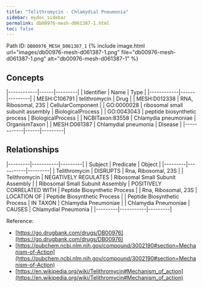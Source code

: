 ```yaml
---
title: "Telithromycin - Chlamydial Pneumonia"
sidebar: mydoc_sidebar
permalink: db00976-mesh-d061387-1.html
toc: false 
---
```



Path ID: `DB00976_MESH_D061387_1`
{% include image.html url="images/db00976-mesh-d061387-1.png" file="db00976-mesh-d061387-1.png" alt="db00976-mesh-d061387-1" %}

## Concepts

|------------|------|---------|
| Identifier | Name | Type    |
|------------|------|---------|
| MESH:C106791 | telithromycin | Drug |
| MESH:D012338 | RNA, Ribosomal, 23S | CellularComponent |
| GO:0000028 | ribosomal small subunit assembly | BiologicalProcess |
| GO:0043043 | peptide biosynthetic process | BiologicalProcess |
| NCBITaxon:83558 | Chlamydia pneumoniae | OrganismTaxon |
| MESH:D061387 | Chlamydial pneumonia | Disease |
|------------|------|---------|

## Relationships

|---------|-----------|---------|
| Subject | Predicate | Object  |
|---------|-----------|---------|
| Telithromycin | DISRUPTS | Rna, Ribosomal, 23S |
| Telithromycin | NEGATIVELY REGULATES | Ribosomal Small Subunit Assembly |
| Ribosomal Small Subunit Assembly | POSITIVELY CORRELATED WITH | Peptide Biosynthetic Process |
| Rna, Ribosomal, 23S | LOCATION OF | Peptide Biosynthetic Process |
| Peptide Biosynthetic Process | IN TAXON | Chlamydia Pneumoniae |
| Chlamydia Pneumoniae | CAUSES | Chlamydial Pneumonia |
|---------|-----------|---------|

Reference: 
  - [https://go.drugbank.com/drugs/DB00976](https://go.drugbank.com/drugs/DB00976)
  - [https://pubchem.ncbi.nlm.nih.gov/compound/3002190#section=Mechanism-of-Action](https://pubchem.ncbi.nlm.nih.gov/compound/3002190#section=Mechanism-of-Action)
  - [https://en.wikipedia.org/wiki/Telithromycin#Mechanism_of_action](https://en.wikipedia.org/wiki/Telithromycin#Mechanism_of_action)
